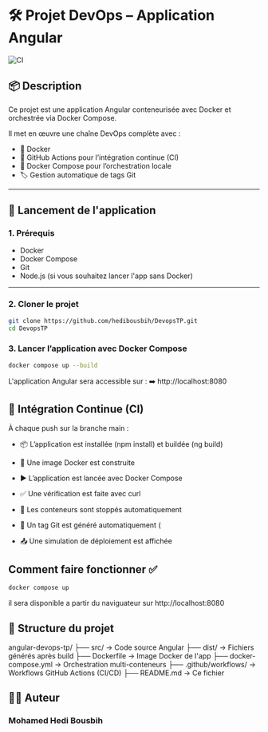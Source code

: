 # 🛠️ Projet DevOps – Application Angular

![CI](https://github.com/<ton-user>/<ton-repo>/actions/workflows/ci.yml/badge.svg)

## 📦 Description

Ce projet est une application Angular conteneurisée avec Docker et orchestrée via Docker Compose.

Il met en œuvre une chaîne DevOps complète avec :

- 🐳 Docker  
- 🔁 GitHub Actions pour l’intégration continue (CI)  
- 🧩 Docker Compose pour l’orchestration locale  
- 🏷️ Gestion automatique de tags Git

---

## 🚀 Lancement de l'application

### 1. Prérequis

- Docker  
- Docker Compose  
- Git  
- Node.js (si vous souhaitez lancer l'app sans Docker)

---

### 2. Cloner le projet

```bash
git clone https://github.com/hedibousbih/DevopsTP.git
cd DevopsTP
``` 
### 3. Lancer l’application avec Docker Compose
```bash
docker compose up --build
```
L'application Angular sera accessible sur :
➡️ http://localhost:8080

## 🔄 Intégration Continue (CI)
À chaque push sur la branche main :

- 📦 L’application est installée (npm install) et buildée (ng build)

- 🐳 Une image Docker est construite

- ▶️ L’application est lancée avec Docker Compose

- ✅ Une vérification est faite avec curl

- 🧹 Les conteneurs sont stoppés automatiquement

- 🚀 Un tag Git est généré automatiquement (

- 📤 Une simulation de déploiement est affichée 

## Comment faire fonctionner ✅ 
```bash
docker compose up

```
il sera disponible a partir du naviguateur sur http://localhost:8080 

## 📂 Structure du projet
angular-devops-tp/
├── src/                   → Code source Angular
├── dist/                  → Fichiers générés après build
├── Dockerfile             → Image Docker de l'app
├── docker-compose.yml     → Orchestration multi-conteneurs
├── .github/workflows/     → Workflows GitHub Actions (CI/CD)
├── README.md              → Ce fichier

## 👨‍💻 Auteur
### Mohamed Hedi Bousbih